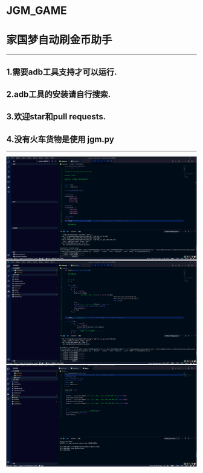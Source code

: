 # JGM_GAME


# 家国梦自动刷金币助手

------

## 1.需要adb工具支持才可以运行.

## 2.adb工具的安装请自行搜索.

## 3.欢迎star和pull requests.

## 4.没有火车货物是使用 jgm.py

------

![Snipaste_2019-10-01_14-31-29](sereenshots\Snipaste_2019-10-01_14-31-29.png)
![Snipaste_2019-10-01_14-33-16](sereenshots\Snipaste_2019-10-01_14-33-16.png)
![Snipaste_2019-10-01_14-47-17](sereenshots\Snipaste_2019-10-01_14-47-17.png)
